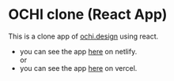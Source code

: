 # OCHI clone (React App)

This is a clone app of [ochi.design](https://ochi.design/) using react.


- you can see the app [here](https://ochiclonemr2.netlify.app/) on netlify. <br>
or
-  you can see the app [here](https://ochiclonemr2.vercel.app/) on vercel.
